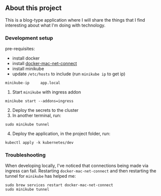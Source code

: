 ## About this project

This is a blog-type application where I will share the things that I find interesting about what I'm doing with technology.

### Development setup

pre-requisites:
- install docker
- install [docker-mac-net-connect](https://github.com/chipmk/docker-mac-net-connect)
- install minikube
- update `/etc/hosts` to include (run `minikube ip` to get ip)
```
minikube-ip 	app.local
```

1. Start `minikube` with ingress addon
```
minikube start --addons=ingress
```

2. Deploy the secrets to the cluster
3. In another terminal, run:
```
sudo minikube tunnel
```

4. Deploy the application, in the project folder, run:
```
kubectl apply -k kubernetes/dev
```

### Troubleshooting

When developing locally, I've noticed that connections being made via ingress can fail. Restarting `docker-mac-net-connect` and then restarting the tunnel for `minikube` has helped me:
```
sudo brew services restart docker-mac-net-connect
sudo minikube tunnel
```

